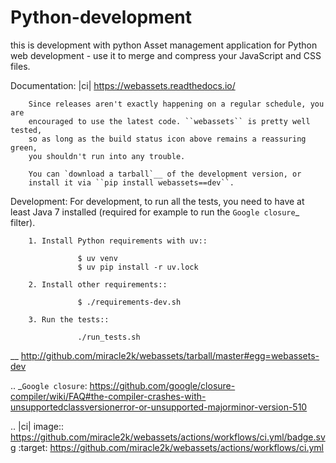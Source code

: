 # Python-development
this is development with python
Asset management application for Python web development - use it to
merge and compress your JavaScript and CSS files.

Documentation: |ci|
        https://webassets.readthedocs.io/

        Since releases aren't exactly happening on a regular schedule, you are
        encouraged to use the latest code. ``webassets`` is pretty well tested,
        so as long as the build status icon above remains a reassuring green,
        you shouldn't run into any trouble.

        You can `download a tarball`__ of the development version, or
        install it via ``pip install webassets==dev``.


Development:
        For development, to run all the tests, you need to have at least Java 7
        installed (required for example to run the `Google closure`_ filter).

        1. Install Python requirements with uv::

                   $ uv venv
                   $ uv pip install -r uv.lock

        2. Install other requirements::

                   $ ./requirements-dev.sh

        3. Run the tests::

                   ./run_tests.sh

__ http://github.com/miracle2k/webassets/tarball/master#egg=webassets-dev

.. _`Google closure`: https://github.com/google/closure-compiler/wiki/FAQ#the-compiler-crashes-with-unsupportedclassversionerror-or-unsupported-majorminor-version-510

.. |ci| image:: https://github.com/miracle2k/webassets/actions/workflows/ci.yml/badge.svg
       :target: https://github.com/miracle2k/webassets/actions/workflows/ci.yml
